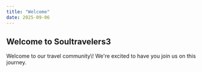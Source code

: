 ```yaml
---
title: "Welcome"
date: 2025-09-06
---
```


## Welcome to Soultravelers3

Welcome to our travel community\\! We're excited to have you join us on this journey.
